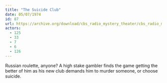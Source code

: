 ```yaml
---
title: "The Suicide Club"
date: 05/07/1974
id: 87
url: https://archive.org/download/cbs_radio_mystery_theater/cbs_radio_mystery_theater-0051-0100.zip/cbs_radio_mystery_theater-0051-0100%2Fcbsrmt_0087_the_suicide_club.mp3
actors:
  - 125
  - 33
  - 7
  - 6
  - 126
---
```

Russian roulette, anyone? A high stake gambler finds the game getting the better of him as his new club demands him to murder someone, or choose suicide.